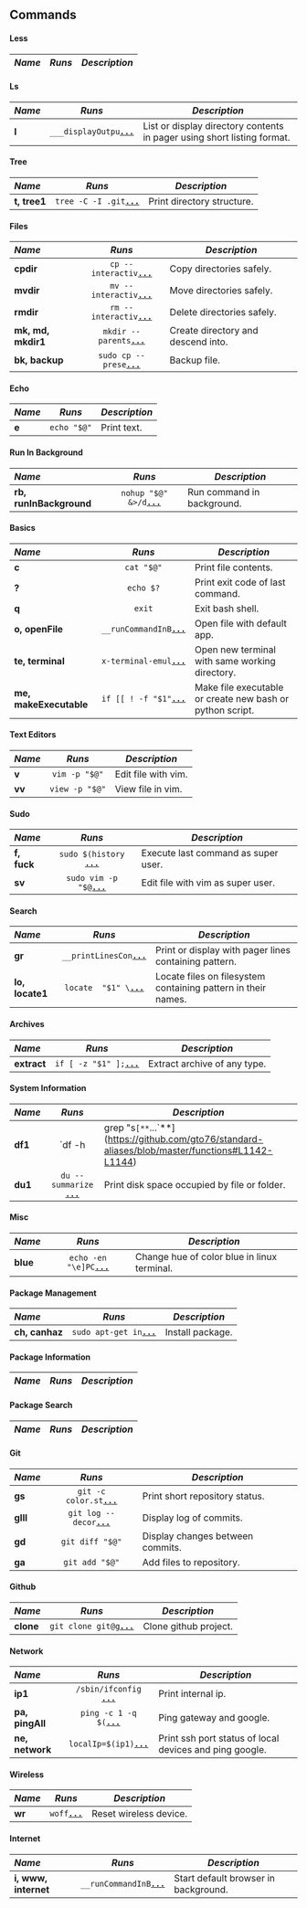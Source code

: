 Commands
--------

####  Less 

 _Name_        | _Runs_   | _Description_  
:------------- |:--------:| ----------------

####  Ls 

 _Name_        | _Runs_   | _Description_  
:------------- |:--------:| ----------------
**l** | `___displayOutpu`[**`...`**](https://github.com/gto76/standard-aliases/blob/master/functions#L184-L187) | List or display directory contents in pager using short listing format.

####  Tree 

 _Name_        | _Runs_   | _Description_  
:------------- |:--------:| ----------------
**t, tree1** | `tree -C -I .git`[**`...`**](https://github.com/gto76/standard-aliases/blob/master/functions#L286-L288) | Print directory structure.

####  Files 

 _Name_        | _Runs_   | _Description_  
:------------- |:--------:| ----------------
**cpdir** | `cp --interactiv`[**`...`**](https://github.com/gto76/standard-aliases/blob/master/functions#L371-L373) | Copy directories safely.
**mvdir** | `mv --interactiv`[**`...`**](https://github.com/gto76/standard-aliases/blob/master/functions#L377-L379) | Move directories safely.
**rmdir** | `rm --interactiv`[**`...`**](https://github.com/gto76/standard-aliases/blob/master/functions#L384-L386) | Delete directories safely.
**mk, md, mkdir1** | `mkdir --parents`[**`...`**](https://github.com/gto76/standard-aliases/blob/master/functions#L390-L393) | Create directory and descend into.
**bk, backup** | `sudo cp --prese`[**`...`**](https://github.com/gto76/standard-aliases/blob/master/functions#L397-L399) | Backup file.

####  Echo 

 _Name_        | _Runs_   | _Description_  
:------------- |:--------:| ----------------
**e** | `echo "$@"` | Print text.

####  Run In Background 

 _Name_        | _Runs_   | _Description_  
:------------- |:--------:| ----------------
**rb, runInBackground** | `nohup "$@" &>/d`[**`...`**](https://github.com/gto76/standard-aliases/blob/master/functions#L451-L453) | Run command in background.

####  Basics 

 _Name_        | _Runs_   | _Description_  
:------------- |:--------:| ----------------
**c** | `cat "$@"` | Print file contents.
**?** | `echo $?` | Print exit code of last command.
**q** | `exit` | Exit bash shell.
**o, openFile** | `__runCommandInB`[**`...`**](https://github.com/gto76/standard-aliases/blob/master/functions#L562-L564) | Open file with default app.
**te, terminal** | `x-terminal-emul`[**`...`**](https://github.com/gto76/standard-aliases/blob/master/functions#L567-L569) | Open new terminal with same working directory.
**me, makeExecutable** | `if [[ ! -f "$1"`[**`...`**](https://github.com/gto76/standard-aliases/blob/master/functions#L609-L638) | Make file executable or create new bash or python script.

####  Text Editors 

 _Name_        | _Runs_   | _Description_  
:------------- |:--------:| ----------------
**v** | `vim -p "$@"` | Edit file with vim.
**vv** | `view -p "$@"` | View file in vim.

####  Sudo 

 _Name_        | _Runs_   | _Description_  
:------------- |:--------:| ----------------
**f, fuck** | `sudo $(history `[**`...`**](https://github.com/gto76/standard-aliases/blob/master/functions#L726-L728) | Execute last command as super user.
**sv** | `sudo vim -p "$@`[**`...`**](https://github.com/gto76/standard-aliases/blob/master/functions#L780-L782) | Edit file with vim as super user.

####  Search 

 _Name_        | _Runs_   | _Description_  
:------------- |:--------:| ----------------
**gr** | `__printLinesCon`[**`...`**](https://github.com/gto76/standard-aliases/blob/master/functions#L1038-L1041) | Print or display with pager lines containing pattern.
**lo, locate1** | `locate  "$1" \`[**`...`**](https://github.com/gto76/standard-aliases/blob/master/functions#L1056-L1060) | Locate files on filesystem containing pattern in their names.

####  Archives 

 _Name_        | _Runs_   | _Description_  
:------------- |:--------:| ----------------
**extract** | `if [ -z "$1" ];`[**`...`**](https://github.com/gto76/standard-aliases/blob/master/functions#L1080-L1113) | Extract archive of any type.

####  System Information 

 _Name_        | _Runs_   | _Description_  
:------------- |:--------:| ----------------
**df1** | `df -h | grep "s`[**`...`**](https://github.com/gto76/standard-aliases/blob/master/functions#L1142-L1144) | Print available disk space in simplified form.
**du1** | `du --summarize `[**`...`**](https://github.com/gto76/standard-aliases/blob/master/functions#L1148-L1150) | Print disk space occupied by file or folder.

####  Misc 

 _Name_        | _Runs_   | _Description_  
:------------- |:--------:| ----------------
**blue** | `echo -en "\e]PC`[**`...`**](https://github.com/gto76/standard-aliases/blob/master/functions#L1241-L1243) | Change hue of color blue in linux terminal.

####  Package Management 

 _Name_        | _Runs_   | _Description_  
:------------- |:--------:| ----------------
**ch, canhaz** | `sudo apt-get in`[**`...`**](https://github.com/gto76/standard-aliases/blob/master/functions#L1292-L1294) | Install package.

####  Package Information 

 _Name_        | _Runs_   | _Description_  
:------------- |:--------:| ----------------

####  Package Search 

 _Name_        | _Runs_   | _Description_  
:------------- |:--------:| ----------------

####  Git 

 _Name_        | _Runs_   | _Description_  
:------------- |:--------:| ----------------
**gs** | `git -c color.st`[**`...`**](https://github.com/gto76/standard-aliases/blob/master/functions#L1587-L1590) | Print short repository status.
**glll** | `git log --decor`[**`...`**](https://github.com/gto76/standard-aliases/blob/master/functions#L1608-L1610) | Display log of commits.
**gd** | `git diff "$@"` | Display changes between commits.
**ga** | `git add "$@"` | Add files to repository.

####  Github 

 _Name_        | _Runs_   | _Description_  
:------------- |:--------:| ----------------
**clone** | `git clone git@g`[**`...`**](https://github.com/gto76/standard-aliases/blob/master/functions#L1649-L1651) | Clone github project.

####  Network 

 _Name_        | _Runs_   | _Description_  
:------------- |:--------:| ----------------
**ip1** | `/sbin/ifconfig `[**`...`**](https://github.com/gto76/standard-aliases/blob/master/functions#L1682-L1688) | Print internal ip.
**pa, pingAll** | `ping -c 1 -q $(`[**`...`**](https://github.com/gto76/standard-aliases/blob/master/functions#L1709-L1713) | Ping gateway and google.
**ne, network** | `localIp=$(ip1)`[**`...`**](https://github.com/gto76/standard-aliases/blob/master/functions#L1761-L1792) | Print ssh port status of local devices and ping google.

####  Wireless 

 _Name_        | _Runs_   | _Description_  
:------------- |:--------:| ----------------
**wr** | `woff`[**`...`**](https://github.com/gto76/standard-aliases/blob/master/functions#L1816-L1819) | Reset wireless device.

####  Internet 

 _Name_        | _Runs_   | _Description_  
:------------- |:--------:| ----------------
**i, www, internet** | `__runCommandInB`[**`...`**](https://github.com/gto76/standard-aliases/blob/master/functions#L1850-L1852) | Start default browser in background.


